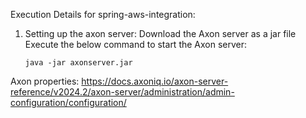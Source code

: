 Execution Details for spring-aws-integration:

1. Setting up the axon server:
   Download the Axon server as a jar file
   Execute the below command to start the Axon server:
   ```
   java -jar axonserver.jar
   ```
Axon properties:
https://docs.axoniq.io/axon-server-reference/v2024.2/axon-server/administration/admin-configuration/configuration/